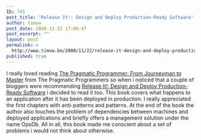 ```yaml
---
ID: 745
post_title: 'Release It!: Design and Deploy Production-Ready Software'
author: timvw
post_date: 2008-11-22 17:06:47
post_excerpt: ""
layout: post
permalink: >
  http://www.timvw.be/2008/11/22/release-it-design-and-deploy-production-ready-software/
published: true
---
```

<p>I really loved reading <a href="http://www.pragprog.com/titles/tpp/the-pragmatic-programmer">The Pragmatic Programmer: From Journeyman to Master</a> from The Pragmatic Programmers so when i noticed that a couple of bloggers were recommending <a href="http://www.amazon.com/Release-Production-Ready-Software-Pragmatic-Programmers/dp/0978739213">Release It!: Design and Deploy Production-Ready Software</a> i decided to read it too. This book covers what happens to an application after it has been deployed in production. I really appreciated the first chapters with anti-patterns and patterns. At the end of the book the author also touches the problem of dependencies between machines and deployed applications and briefly offers a management solution under the name OpsDb. All in all, this book made me conscient about a set of problems i would not think about otherwise.</p>